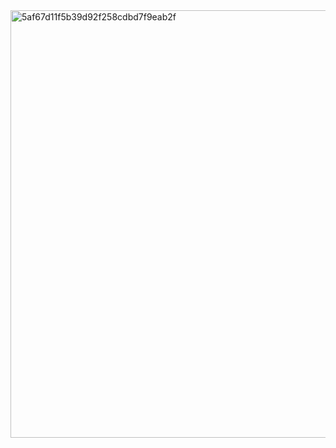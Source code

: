 <img width="730" height="684" alt="5af67d11f5b39d92f258cdbd7f9eab2f" src="https://github.com/user-attachments/assets/674d8b2b-1710-4cda-be2a-59eda2369b6c" />
